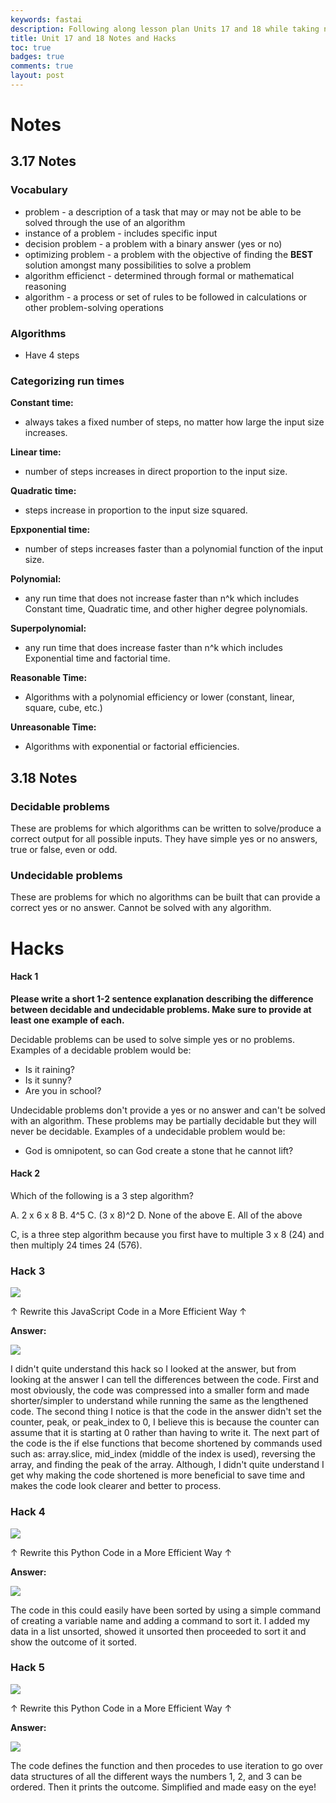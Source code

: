 ```yaml
---
keywords: fastai
description: Following along lesson plan Units 17 and 18 while taking notes and doing the Hacks.
title: Unit 17 and 18 Notes and Hacks
toc: true 
badges: true
comments: true
layout: post
---
```


# Notes

## 3.17 Notes

### Vocabulary

- problem - a description of a task that may or may not be able to be solved through the use of an algorithm
- instance of a problem - includes specific input
- decision problem - a problem with a binary answer (yes or no)
- optimizing problem - a problem with the objective of finding the **BEST** solution amongst many possibilities to solve a problem
- algorithm efficienct - determined through formal or mathematical reasoning
- algorithm - a process or set of rules to be followed in calculations or other problem-solving operations

### Algorithms

- Have 4 steps

### Categorizing run times

**Constant time:**
- always takes a fixed number of steps, no matter how large the input size increases.

**Linear time:**
- number of steps increases in direct proportion to the input size.

**Quadratic time:**
- steps increase in proportion to the input size squared.

**Epxponential time:**
- number of steps increases faster than a polynomial function of the input size.

**Polynomial:**
- any run time that does not increase faster than n^k which includes Constant time, Quadratic time, and other higher degree polynomials.

**Superpolynomial:**
- any run time that does increase faster than n^k which includes Exponential time and factorial time.

**Reasonable Time:**
- Algorithms with a polynomial efficiency or lower (constant, linear, square, cube, etc.)

**Unreasonable Time:**
- Algorithms with exponential or factorial efficiencies.

## 3.18 Notes

### Decidable problems

These are problems for which algorithms can be written to solve/produce a correct output for all possible inputs. They have simple yes or no answers, true or false, even or odd.

### Undecidable problems

These are problems for which no algorithms can be built that can provide a correct yes or no answer. Cannot be solved with any algorithm. 

# Hacks

#### Hack 1

**Please write a short 1-2 sentence explanation describing the difference between decidable and undecidable problems. Make sure to provide at least one example of each.**

Decidable problems can be used to solve simple yes or no problems. Examples of a decidable problem would be: 
- Is it raining?
- Is it sunny?
- Are you in school?

Undecidable problems don't provide a yes or no answer and can't be solved with an algorithm. These problems may be partially decidable but they will never be decidable. Examples of a undecidable problem would be: 
- God is omnipotent, so can God create a stone that he cannot lift?

#### Hack 2 

Which of the following is a 3 step algorithm?

A. 2 x 6 x 8
B. 4^5
C. (3 x 8)^2
D. None of the above
E. All of the above

C, is a three step algorithm because you first have to multiple 3 x 8 (24) and then multiply 24 times 24 (576).

### Hack 3

![]({{site.baseurl}}/images/hack3.jpg)

↑ Rewrite this JavaScript Code in a More Efficient Way ↑

**Answer:**

![]({{site.baseurl}}/images/hack3-1.jpg)

I didn't quite understand this hack so I looked at the answer, but from looking at the answer I can tell the differences between the code. First and most obviously, the code was compressed into a smaller form and made shorter/simpler to understand while running the same as the lengthened code. The second thing I notice is that the code in the answer didn't set the counter, peak, or peak_index to 0, I believe this is because the counter can assume that it is starting at 0 rather than having to write it. The next part of the code is the if else functions that become shortened by commands used such as: array.slice, mid_index (middle of the index is used), reversing the array, and finding the peak of the array. Although, I didn't quite understand I get why making the code shortened is more beneficial to save time and makes the code look clearer and better to process.  

### Hack 4

![]({{site.baseurl}}/images/hack4.jpg)

↑ Rewrite this Python Code in a More Efficient Way ↑

**Answer:**

![]({{site.baseurl}}/images/hack4-1.jpg)

The code in this could easily have been sorted by using a simple command of creating a variable name and adding a command to sort it. I added my data in a list unsorted, showed it unsorted then proceeded to sort it and show the outcome of it sorted. 

### Hack 5

![]({{site.baseurl}}/images/hack5.jpg)

↑ Rewrite this Python Code in a More Efficient Way ↑

**Answer:**

![]({{site.baseurl}}/images/hack5-1.jpg)

The code defines the function and then procedes to use iteration to go over data structures of all the different ways the numbers 1, 2, and 3 can be ordered. Then it prints the outcome. Simplified and made easy on the eye!